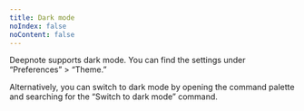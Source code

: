 ```yaml
---
title: Dark mode
noIndex: false
noContent: false
---
```


Deepnote supports dark mode. You can find the settings under “Preferences” > “Theme.”

Alternatively, you can switch to dark mode by opening the command palette and searching for the “Switch to dark mode” command.
